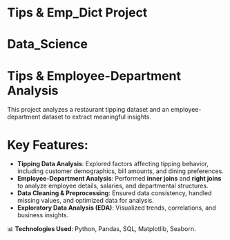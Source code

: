 # Tips & Emp_Dict Project
# **Data_Science**

# Tips & Employee-Department Analysis  

This project analyzes a restaurant tipping dataset and an employee-department dataset to extract meaningful insights.  

# Key Features:  
- **Tipping Data Analysis**: Explored factors affecting tipping behavior, including customer demographics, bill amounts, and dining preferences.  
- **Employee-Department Analysis**: Performed **inner joins** and **right joins** to analyze employee details, salaries, and departmental structures.  
- **Data Cleaning & Preprocessing**: Ensured data consistency, handled missing values, and optimized data for analysis.  
- **Exploratory Data Analysis (EDA)**: Visualized trends, correlations, and business insights.  

📊 **Technologies Used**: Python, Pandas, SQL, Matplotlib, Seaborn.  
